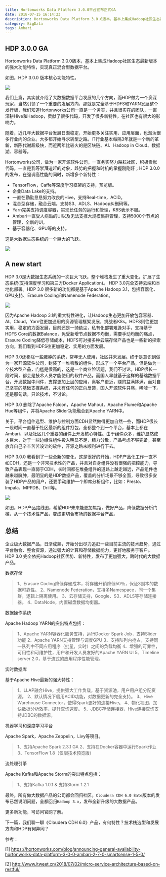 ```yaml
---
title: Hortonworks Data Platform 3.0.0平台宣布正式GA
date: 2018-07-15 16:14:23
description: Hortonworks Data Platform 3.0.0版本，基本上集成Hadoop社区生态最新版本的强大功能特性，实现真正混合型数据平台。
category: BigData
tags: Ambari
---
```


## HDP 3.0.0 GA 

Hortonworks Data Platform 3.0.0版本，基本上集成Hadoop社区生态最新版本的强大功能特性，实现真正混合型数据平台。

如图，HDP 3.0.0 版本核心功能特性。

![](https://2xbbhjxc6wk3v21p62t8n4d4-wpengine.netdna-ssl.com/wp-content/uploads/2018/07/HDP-3.0-benefits.png)

我们上篇，其实就介绍了大数据数据平台发展的几个方向，而HDP做为一个资深玩家，当然引领了一个重要的发展方向，那就是完全基于HDFS和YARN发展整个发行版，我们知道Hortonworks公司一直是一个务实，并且很实在的团队，一直深耕Hive和Hadoop，贡献了很多代码，开发了很多新特性，在社区也有很大的影响力。

随着，近几年大数据平台发展日渐稳定，开始更多关注实用、应用层面，也淘汰很多行业内的企业。大多都开始寻求转型之路。IT行业基本每隔3年就是一个新的革新，新陈代谢超级快，而近两年比较火的是区块链、AI、Hadoop in Cloud、数据湖、容器等。

Hortonworks公司，做为一家开源软件公司，一直务实努力耕耘社区，积极贡献代码，一直是我等崇拜追赶的对象，趋势的把握和时机的掌握刚刚好；HDP 3.0.0 的发布，在强调高性能的同时，新增多个新特性：

* TensorFlow，Caffe等深度学习框架的支持，预览版。
* 企业Data Lake的支持。
* 一直在勤勤恳恳努力改良的Hive，支持Real-time，ACID。
* 混合型存储，融合云端，支持S3、ADLS、Hadoop纠删码等。
* Yarn完美支持调度容器，实现长任务的运行和管理，K8S表示不服。
* Ambari一直受人病诟的UI以及无法支撑大规模集群管理，支持5000个节点的管理，全新的UI。
* 基于容器化、GPU等的支持。

这是大数据生态系统的一个巨大的飞跃。

![](https://www.itweet.cn/screenshots/Hortonworks-HDP-3-0-GA.png)

## A new start

HDP 3.0是大数据生态系统的一次巨大飞跃，整个堆栈发生了重大变化，扩展了生态系统(支持深度学习和第三方Docker Application)。 HDP 3.0完全支持云端和本地化部署。HDP 3.0 很多新的功能都是基于Apache Hadoop 3.1，包括容器化、GPU支持、Erasure Coding和Namenode Federation。

![](https://2xbbhjxc6wk3v21p62t8n4d4-wpengine.netdna-ssl.com/wp-content/uploads/2018/07/HDP-3.0-Marketecture.png)

因为Apache Hadoop 3.1的重大特性进化，让Hadoop生态更加开放包容容器、AI、Cloud。Yarn往更加通用的资源管理框架发展，挑战者K8s。HDFS则往更加实用，稳定的方面发展，目前还是一骑绝尘，私有化部署难逢对手，支持基于HDFS Core的数据Balance，免受新增节点数据不均衡，需要手动均衡的痛点，Erasure Coding降低存储成本，HDFS可对接多种云端存储产品也是一些新的探索方向，我们看到HDFS往更加稳定、实用的方面发展。

HDP 3.0还移除一些臃肿的系统，常年无人使用，社区并未发展。终于是意识到做为一家开源软件公司，封装了一堆零散的组件，形成了一个平台产品，但是做为一个技术型产品，门槛是很高的，这是一个商业险话题，我们不讨论。HDP很长一段时间，都会是技术人员才能使用的软件产品，而国人早就基于这样的基础数据平台，开发数据中间件，支撑更加上层的应用，离客户更近，赚的盆满钵满，而对自己坚实的基础支撑系统，并未有任何的正向反馈，国人开源软件只痛，唏嘘一下。还是那句话，只论技术，不讨论。

HDP 3.0 删除了Apache Falcon，Apache Mahout，Apache Flume和Apache Hue等组件，并将Apache Slider功能融合到Apache YARN中。

关于，平台组件选型、维护与控制方面CDH显然做得更加自然一些，而HDP很长一段时间一直基于社区最新的组件打包，全都整个到一个平台，基本上都在Ambari、以及社区几个重要的组件上开发核心特性。由于组件众多，维护显然成本巨大，对于一些边缘性组件投入明显不足，精力分散，产品考虑不够完备，甚至放弃自己辛辛苦苦设计的软件，开源之路未顺利进行下去。

HDP 3.0.0 我看到了一些全新的变化，这是很好的开始，HDP产品化工作一直不如CDH，还是一个非常技术性的产品，并且对自身组件没有很强的把控能力，导致产品表现一直弱于CDH，长时间都在堆叠组件的道路上越走越远，产品组件也越来越臃肿，最明显的是HDP数据产品，覆盖的分析场景不够全面，导致很多安装了HDP产品的用户，还要手动维护一个即席分析组件，比如：Presto、Impala、MPPDB、Drill等。

![](https://2xbbhjxc6wk3v21p62t8n4d4-wpengine.netdna-ssl.com/wp-content/uploads/2018/07/asparagus.png)

如图，HDP产品路线图，希望HDP未来能更加焦距，做好产品，降低数据分析门槛，从一个技术性产品，变成更切合市场的数据平台产品。

## 总结

企业级大数据产品，日渐成熟，开始分出尽力追赶一些目前主流的技术趋势，通过平台融合、整合资源，通过强大的计算和存储数据能力，更好地服务于客户。HDP 3.0 完全依托Hadoop社区优势、新特性，发布了更加强大，跨时代的大数据产品。

数据存储

> 1、Erasure Coding降低存储成本，将存储开销降低50％，保证3副本的数据可靠性。
> 2、Namenode Federation，支持多Namespace，同一个集群，逻辑上隔离使用。
> 3、云存储支持，Google、S3、ADLS等存储连接器。
> 4、DataNode，内置磁盘数据均衡器。

数据操作系统

Apache Hadoop YARN的突出特点包括：

> 1、Apache YARN容器化服务支持，运行Docker Spark Job，支持Slider功能
> 2、Apache YARN支持管理与调度GPU
> 3、支持队列内抢占，支持同一队列中不同应用程序（批量，实时）之间的负载均衡
> 4、增强的可靠性，可用性和可维护性，用户和开发人员友好的Apache YARN UI
> 5、Timeline server 2.0，基于流式的应用程序性能管理。

实时数据库

基于Apache Hive最新的强大特性：

> 1、LLAP融合Hive，提供强大工作负载，基于资源池，用户用户组分配资源。
> 2、默认情况下启用ACID功能，对数据更新的完全支持。
> 3、Hive Warehouse Connector，使得Spark更好的连接Hive。
> 4、物化视图，加快数据分析效率，提升查询速度。
> 5、JDBC存储连接器，Hive连接查询支持JDBC的数据源。

机器学习和深度学习平台

Apache Spark，Apache Zeppelin，Livy等项目。

> 1、支持Apache Spark 2.3.1 GA
> 2、支持在Docker容器中运行Spark作业
> 3、TensorFlow 1.8（仅限技术预览版）

流处理引擎

Apache Kafka和Apache Storm的突出特点包括：

> 1、支持Kafka 1.0.1 & 支持Storm 1.2.1

最终，所有做大数据产品的公司都会回归社区。`Cloudera CDH 6.0 Bate`版本的发布已然说明问题，全都回归`Hadoop 3.x`，发布全新升级的大数据产品。

更多新功能，可访问官网了解。

下一篇，我们聊一聊《Cloudera CDH 6.0》产品，有何特性？技术栈选型和发展方向和HDP有何异同？

参考：

[1] https://hortonworks.com/blog/announcing-general-availability-hortonworks-data-platform-3-0-0-ambari-2-7-0-smartsense-1-5-0/

[2] http://www.itweet.cn/2018/07/02/micro-service-architecture-based-on-restful/

